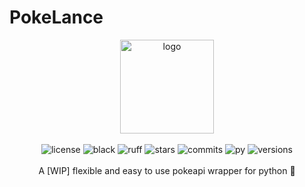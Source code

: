 # PokeLance

<p style="text-align:center;">
<img src="https://raw.githubusercontent.com/sarthhh/wyvern/master/docs/assets/wyvern.png" height=150 width=150 alt="logo"><br><br>
<img src="https://img.shields.io/github/license/sarthhh/wyvern?style=flat-square" alt="license">
<img src="https://img.shields.io/badge/code%20style-black-000000.svg?style=flat-square" alt="black">
<img src="https://img.shields.io/badge/%20type_checker-ruff-%231674b1?style=flat-square" alt="ruff">
<img src="https://img.shields.io/github/stars/sarthhh/wyvern?style=flat-square" alt="stars">
<img src="https://img.shields.io/github/last-commit/sarthhh/wyvern?style=flat-square" alt="commits">
<img src="https://img.shields.io/pypi/pyversions/wyvern?style=flat-square" alt="py">
<img src="https://img.shields.io/pypi/v/wyvern?style=flat-square" alt="versions">
<br><br>
A [WIP] flexible and easy to use pokeapi wrapper for python 🚀
</p>
